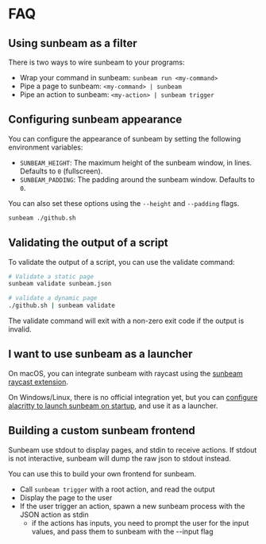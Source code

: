 # FAQ

## Using sunbeam as a filter

There is two ways to wire sunbeam to your programs:

- Wrap your command in sunbeam: `sunbeam run <my-command>`
- Pipe a page to sunbeam: `<my-command> | sunbeam`
- Pipe an action to sunbeam: `<my-action> | sunbeam trigger`

## Configuring sunbeam appearance

You can configure the appearance of sunbeam by setting the following environment variables:

- `SUNBEAM_HEIGHT`: The maximum height of the sunbeam window, in lines. Defaults to `0` (fullscreen).
- `SUNBEAM_PADDING`: The padding around the sunbeam window. Defaults to `0`.

You can also set these options using the `--height` and `--padding` flags.

```bash
sunbeam ./github.sh
```

## Validating the output of a script

To validate the output of a script, you can use the validate command:

```bash
# Validate a static page
sunbeam validate sunbeam.json

# validate a dynamic page
./github.sh | sunbeam validate
```

The validate command will exit with a non-zero exit code if the output is invalid.

## I want to use sunbeam as a launcher

On macOS, you can integrate sunbeam with raycast using the [sunbeam raycast extension](https://github.com/pomdtr/sunbeam-raycast).

On Windows/Linux, there is no official integration yet, but you can [configure alacritty to launch sunbeam on startup](https://github.com/pomdtr/sunbeam/tree/main/assets/alacritty.yml), and use it as a launcher.

## Building a custom sunbeam frontend

Sunbeam use stdout to display pages, and stdin to receive actions.
If stdout is not interactive, sunbeam will dump the raw json to stdout instead.

You can use this to build your own frontend for sunbeam.

- Call `sunbeam trigger` with a root action, and read the output
- Display the page to the user
- If the user trigger an action, spawn a new sunbeam process with the JSON action as stdin
  - if the actions has inputs, you need to prompt the user for the input values, and pass them to sunbeam with the --input flag
